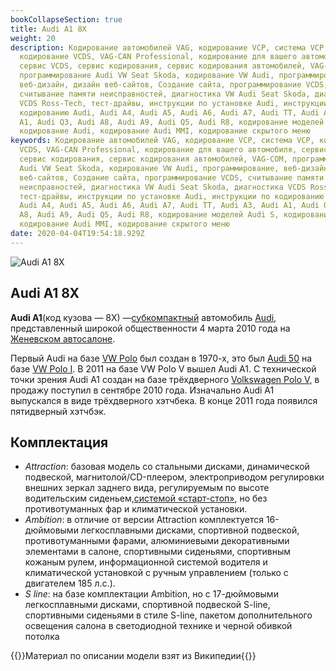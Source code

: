 ```yaml
---
bookCollapseSection: true
title: Audi A1 8X
weight: 20
description: Кодирование автомобилей VAG, кодирование VCP, система VCP,
  кодирование VCDS, VAG-CAN Professional, кодирование для вашего автомобиля,
  сервис VCDS, сервис кодирования, сервис кодирования автомобилей, VAG-COM,
  программирование Audi VW Seat Skoda, кодирование VW Audi, программирование,
  веб-дизайн, дизайн веб-сайтов, Создание сайта, программирование VCDS,
  считывание памяти неисправностей, диагностика VW Audi Seat Skoda, диагностика
  VCDS Ross-Tech, тест-драйвы, инструкции по установке Audi, инструкции по
  кодированию Audi, Audi A4, Audi A5, Audi A6, Audi A7, Audi TT, Audi A3, Audi
  A1, Audi Q3, Audi A8, Audi A9, Audi Q5, Audi R8, кодирование моделей Audi S,
  кодирование Audi, кодирование Audi MMI, кодирование скрытого меню
keywords: Кодирование автомобилей VAG, кодирование VCP, система VCP, кодирование
  VCDS, VAG-CAN Professional, кодирование для вашего автомобиля, сервис VCDS,
  сервис кодирования, сервис кодирования автомобилей, VAG-COM, программирование
  Audi VW Seat Skoda, кодирование VW Audi, программирование, веб-дизайн, дизайн
  веб-сайтов, Создание сайта, программирование VCDS, считывание памяти
  неисправностей, диагностика VW Audi Seat Skoda, диагностика VCDS Ross-Tech,
  тест-драйвы, инструкции по установке Audi, инструкции по кодированию Audi,
  Audi A4, Audi A5, Audi A6, Audi A7, Audi TT, Audi A3, Audi A1, Audi Q3, Audi
  A8, Audi A9, Audi Q5, Audi R8, кодирование моделей Audi S, кодирование Audi,
  кодирование Audi MMI, кодирование скрытого меню
date: 2020-04-04T19:54:18.929Z
---
```

![Audi A1 8X](/images/uploads/audi_a1_608822.jpg "Audi A1 8X")

## Audi A1 8X

**Audi A1**(код кузова — 8X) —[субкомпактный](https://ru.wikipedia.org/wiki/B-%D0%BA%D0%BB%D0%B0%D1%81%D1%81 "B-класс") автомобиль [Audi](https://ru.wikipedia.org/wiki/Audi "Audi"), представленный широкой общественности 4 марта 2010 года на [Женевском автосалоне](https://ru.wikipedia.org/wiki/%D0%96%D0%B5%D0%BD%D0%B5%D0%B2%D1%81%D0%BA%D0%B8%D0%B9_%D0%B0%D0%B2%D1%82%D0%BE%D1%81%D0%B0%D0%BB%D0%BE%D0%BD "Женевский автосалон").

Первый Audi на базе [VW Polo](https://ru.wikipedia.org/wiki/Volkswagen_Polo "Volkswagen Polo") был создан в 1970-х, это был [Audi 50](https://ru.wikipedia.org/wiki/Audi_50 "Audi 50") на базе [VW Polo I](https://ru.wikipedia.org/wiki/Volkswagen_Polo "Volkswagen Polo"). В 2011 на базе VW Polo V вышел Audi A1. С технической точки зрения Audi А1 создан на базе трёхдверного [Volkswagen Polo V](https://ru.wikipedia.org/wiki/Volkswagen_Polo "Volkswagen Polo"), в продажу поступил в сентябре 2010 года. Изначально Audi A1 выпускался в виде трёхдверного хэтчбека. В конце 2011 года появился пятидверный хэтчбэк.

## Комплектация

* *Attraction*: базовая модель со стальными дисками, динамической подвеской, магнитолой/CD-плеером, электроприводом регулировки внешних зеркал заднего вида, регулируемым по высоте водительским сиденьем,[системой «старт-стоп»](https://ru.wikipedia.org/wiki/%D0%A1%D0%B8%D1%81%D1%82%D0%B5%D0%BC%D0%B0_%C2%AB%D1%81%D1%82%D0%B0%D1%80%D1%82-%D1%81%D1%82%D0%BE%D0%BF%C2%BB "Система «старт-стоп»"), но без противотуманных фар и климатической установки.
* *Ambition*: в отличие от версии Attraction комплектуется 16-дюймовыми легкосплавными дисками, спортивной подвеской, противотуманными фарами, алюминиевыми декоративными элементами в салоне, спортивными сиденьями, спортивным кожаным рулем, информационной системой водителя и климатической установкой с ручным управлением (только с двигателем 185 л.с.).
* *S line*: на базе комплектации Ambition, но с 17-дюймовыми легкосплавными дисками, спортивной подвеской S-line, спортивными сиденьями в стиле S-line, пакетом дополнительного освещения салона в светодиодной технике и черной обивкой потолка

{{<hint info>}}Материал по описании модели взят из Википедии{{</hint>}}